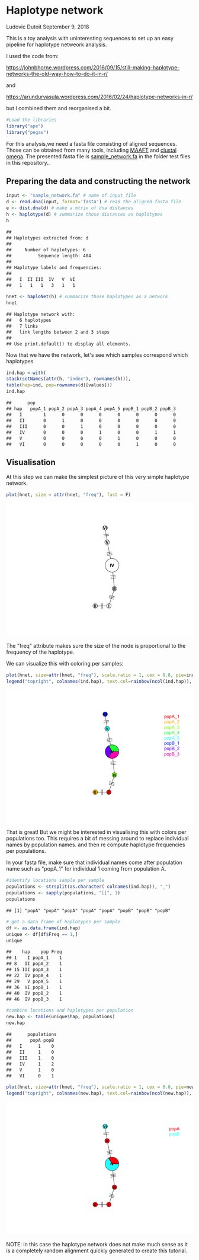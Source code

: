 Haplotype network
================
Ludovic Dutoit
September 9, 2018

This is a toy analysis with uninteresting sequences to set up an easy pipeline for haplotype netweork analysis.

I used the code from:

<https://johnbhorne.wordpress.com/2016/09/15/still-making-haplotype-networks-the-old-way-how-to-do-it-in-r/>

and

<https://arundurvasula.wordpress.com/2016/02/24/haplotype-networks-in-r/>

but I combined them and reorganised a bit.

``` r
#Load the libraries
library("ape")
library("pegas")
```

For this analysis,we need a fasta file consisting of aligned sequences. Those can be obtained from many tools, including [MAAFT](https://mafft.cbrc.jp/alignment/server/) and [clustal omega](https://www.ebi.ac.uk/Tools/msa/clustalo/). The presented fasta file is [sample\_network.fa](https://github.com/ldutoit/personal_libraries/blob/master/test_files/sample_network.fa) in the folder test files in this repository..

Preparing the data and constructing the network
-----------------------------------------------

``` r
input <- "sample_network.fa" # name of input file
d <- read.dna(input, format='fasta') # read the aligned fasta file
e <- dist.dna(d) # make a mtrix of dna distances 
h <- haplotype(d) # summarize those distances as haplotypes
h
```

    ## 
    ## Haplotypes extracted from: d 
    ## 
    ##     Number of haplotypes: 6 
    ##          Sequence length: 404 
    ## 
    ## Haplotype labels and frequencies:
    ## 
    ##   I  II III  IV   V  VI 
    ##   1   1   1   3   1   1

``` r
hnet <- haploNet(h) # summarize those haplotypes as a network
hnet
```

    ## Haplotype network with:
    ##   6 haplotypes
    ##   7 links
    ##   link lengths between 2 and 3 steps
    ## 
    ## Use print.default() to display all elements.

Now that we have the network, let's see which samples correspond which haplotypes

``` r
ind.hap <-with(
stack(setNames(attr(h, "index"), rownames(h))),
table(hap=ind, pop=rownames(d)[values])) 
ind.hap
```

    ##      pop
    ## hap   popA_1 popA_2 popA_3 popA_4 popA_5 popB_1 popB_2 popB_3
    ##   I        1      0      0      0      0      0      0      0
    ##   II       0      1      0      0      0      0      0      0
    ##   III      0      0      1      0      0      0      0      0
    ##   IV       0      0      0      1      0      0      1      1
    ##   V        0      0      0      0      1      0      0      0
    ##   VI       0      0      0      0      0      1      0      0

Visualisation
-------------

At this step we can make the simplest picture of this very simple haplotype network.

``` r
plot(hnet, size = attr(hnet, "freq"), fast = F)
```

![](figure_cache/unnamed-chunk-4-1.png)

The "freq" attribute makes sure the size of the node is proportional to the frequency of the haplotype.

We can visualize this with coloring per samples:

``` r
plot(hnet, size=attr(hnet, "freq"), scale.ratio = 1, cex = 0.8, pie=ind.hap)
legend("topright", colnames(ind.hap), text.col=rainbow(ncol(ind.hap)), bty = "n")
```

![](figure_cache/unnamed-chunk-5-1.png)

That is great! But we might be interested in visualising this with colors per populations too. This requires a bit of messing around to replace individual names by population names. and then re compute haplotype frequencies per populations.

In your fasta file, make sure that individual names come after population name such as "popA\_1" for individual 1 coming from population A.

``` r
#identify locations sample per sample
populations <- strsplit(as.character( colnames(ind.hap)), "_")
populations <- sapply(populations, "[[", 1)
populations
```

    ## [1] "popA" "popA" "popA" "popA" "popA" "popB" "popB" "popB"

``` r
# get a data frame of haplotypes per sample
df <- as.data.frame(ind.hap)
unique <- df[df$Freq == 1,]
unique
```

    ##    hap    pop Freq
    ## 1    I popA_1    1
    ## 8   II popA_2    1
    ## 15 III popA_3    1
    ## 22  IV popA_4    1
    ## 29   V popA_5    1
    ## 36  VI popB_1    1
    ## 40  IV popB_2    1
    ## 46  IV popB_3    1

``` r
#combine locations and haplotypes per population
new.hap <- table(unique$hap, populations)
new.hap
```

    ##      populations
    ##       popA popB
    ##   I      1    0
    ##   II     1    0
    ##   III    1    0
    ##   IV     1    2
    ##   V      1    0
    ##   VI     0    1

``` r
plot(hnet, size=attr(hnet, "freq"), scale.ratio = 1, cex = 0.8, pie=new.hap)
legend("topright", colnames(new.hap), text.col=rainbow(ncol(new.hap)), bty = "n")
```

![](figure_cache/unnamed-chunk-6-1.png)

NOTE: in this case the haplotype network does not make much sense as it is a completely random alignment quickly generated to create this tutorial.
